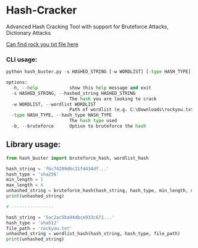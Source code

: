 # Hash-Cracker
Advanced Hash Cracking Tool with support for Bruteforce Attacks, Dictionary Attacks


[Can find rock you txt file here](https://github.com/danielmiessler/SecLists/tree/master/Passwords)


### CLI usage:
```python
python hash_buster.py -s HASHED_STRING [-w WORDLIST] [-type HASH_TYPE] [-b]

options:
  -h, --help            show this help message and exit
  -s HASHED_STRING, --hashed_string HASHED_STRING
                        The hash you are looking to crack
  -w WORDLIST, --wordlist WORDLIST
                        Path of wordlist (e.g. C:\Downloads\rockyou.txt)
  -type HASH_TYPE, --hash_type HASH_TYPE
                        The hash type used
  -b, --bruteforce      Option to bruteforce the hash
```

## Library usage:
```python
from hash_buster import bruteforce_hash, wordlist_hash

hash_string = 'fbc74209d6c21fd434df...'
hash_type = 'sha256'
min_length = 1
max_length = 4
unhashed_string = bruteforce_hash(hash_string, hash_type, min_length, max_length)
print(unhashed_string) 

# ----------------

hash_string = '5ac2ac5ba94dbce933c671...'
hash_type = 'sha512'
file_path = 'rockyou.txt'
unhashed_string = wordlist_hash(hash_string, hash_type, file_path)
print(unhashed_string) 
```

